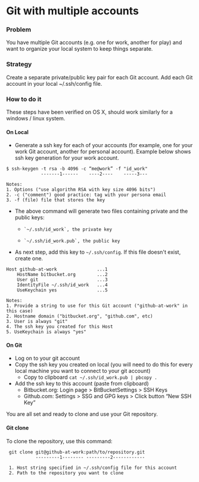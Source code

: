 # Git with multiple accounts

### Problem

You have multiple Git accounts (e.g. one for work, another for play) and want to organize your local system to keep things separate.

### Strategy

Create a separate private/public key pair for each Git account. Add each Git account in your local ~/.ssh/config file.

### How to do it

These steps have been verified on OS X, should work similarly for a windows / linux system.

#### On Local

* Generate a ssh key for each of your accounts (for example, one for your work Git account, another for personal account). Example below shows ssh key generation for your work account. 
  
```
$ ssh-keygen -t rsa -b 4096 -c “me@work” -f "id_work"
             -------1------    ----2----    -----3---

Notes:
1. Options ("use algorithm RSA with key size 4096 bits")
2. -c ("comment") good practice: tag with your persona email
3. -f (file) file that stores the key
```
* The above command will generate two files containing private and the public keys:
  * 	`~/.ssh/id_work`, the private key
  * 	`~/.ssh/id_work.pub`, the public key
* As next step, add this key to `~/.ssh/config`. If this file doesn't exist, create one.

```
Host github-at-work               ...1
    HostName bitbucket.org        ...2
    User git                      ...3
    IdentityFile ~/.ssh/id_work   ...4
    UseKeychain yes               ...5

Notes:
1. Provide a string to use for this Git account ("github-at-work" in this case)
2. Hostname domain ("bitbucket.org", "github.com", etc)
3. User is always "git"
4. The ssh key you created for this Host
5. UseKeychain is always "yes"
```

#### On Git
* Log on to your git account
* Copy the ssh key you created on local (you will need to do this for every local machine you want to connect to your git account)
  * Copy to clipboard `cat ~/.ssh/id_work.pub | pbcopy .`
* Add the ssh key to this account (paste from clipboard)
  * Bitbucket.org: Login page > BitBucketSettings > SSH Keys
  * Github.com: Settings > SSG and GPG keys > Click button “New SSH Key”

You are all set and ready to clone and use your Git repository.

#### Git clone
To clone the repository, use this command:

     git clone git@github-at-work:path/to/repository.git
               ---------1-------- ---------2------------
     
     1. Host string specified in ~/.ssh/config file for this account
     2. Path to the repository you want to clone
     
